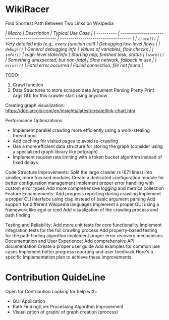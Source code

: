 # WikiRacer
Find Shortest Path Between Two Links on Wikipedia


_| Macro      | Description                                    | Typical Use Case                    |
| ---------- | ---------------------------------------------- | ----------------------------------- |
| `trace!()` | Very detailed info (e.g., every function call) | Debugging low-level flows           |
| `debug!()` | General debugging info                         | Values of variables, flow checks    |
| `info!()`  | High-level state/info                          | Starting app, finished task, status |
| `warn!()`  | Something unexpected, but non-fatal            | Slow network, fallback in use       |
| `error!()` | Fatal error occurred                           | Failed connection, file not found_   |


TODO:
1. Crawl function
2. Data Structures to store scraped data
Argument Parsing 
Pretty Print Args
GUI for this crawler
start using anychow

Creating graph visualization: https://doc.arcgis.com/en/insights/latest/create/link-chart.htm


Performance Optimizations:
- Implement parallel crawling more efficiently using a work-stealing thread pool
- Add caching for visited pages to avoid re-crawling
- Use a more efficient data structure for storing the graph (consider using a specialized graph library like petgraph)
- Implement request rate limiting with a token bucket algorithm instead of fixed delays


Code Structure Improvements:
Split the large crawler.rs (671 lines) into smaller, more focused modules
Create a dedicated configuration module for better configuration management
Implement proper error handling with custom error types
Add more comprehensive logging and metrics collection
Feature Enhancements:
Add progress reporting during crawling
Implement a proper CLI interface using clap instead of basic argument parsing
Add support for different Wikipedia languages
Implement a proper GUI using a framework like egui or iced
Add visualization of the crawling process and path finding


Testing and Reliability:
Add more unit tests for core functionality
Implement integration tests for the full crawling process
Add property-based testing for the path finding algorithm
Implement proper error recovery mechanisms
Documentation and User Experience:
Add comprehensive API documentation
Create a proper user guide
Add examples for common use cases
Implement better progress reporting and user feedback
Here's a specific implementation plan to achieve these improvements:

# Contribution QuideLine
Open for Contribution
Looking for help with:
- GUI Application
- Path Finding/Link Processing Algorithm Improvement
- Visualization of graph/ of graph creation (process)